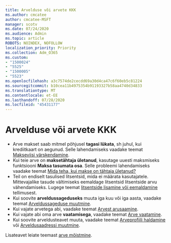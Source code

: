```yaml
---
title: Arvelduse või arvete KKK
ms.author: cmcatee
author: cmcatee-MSFT
manager: scotv
ms.date: 07/24/2020
ms.audience: Admin
ms.topic: article
ROBOTS: NOINDEX, NOFOLLOW
localization_priority: Priority
ms.collection: Adm_O365
ms.custom:
- "1500024"
- "5525"
- "1500005"
- "5523"
ms.openlocfilehash: a3c7574de2cecdd69a30d4ca47c6f60eb5c81224
ms.sourcegitcommit: b10cea11b4975354b91193327b58aa4740d34833
ms.translationtype: MT
ms.contentlocale: et-EE
ms.lasthandoff: 07/28/2020
ms.locfileid: "45431177"
---
```

# <a name="billing-or-invoice-faq"></a>Arvelduse või arvete KKK

- Arve makset saab mitmel põhjusel **tagasi lükata**, sh juhul, kui krediitkaart on aegunud. Selle lahendamiseks vaadake teemat [Makseviisi värskendamine](https://docs.microsoft.com/microsoft-365/commerce/billing-and-payments/change-payment-method).
- Kui teie arve on **maksetähtaja ületanud**, kasutage uuesti maksmiseks funktsiooni **Maksa tasumata osa**. Selle probleemi lahendamiseks vaadake teemat [Mida teha, kui makse on tähtaja ületanud?](https://docs.microsoft.com/microsoft-365/commerce/billing-and-payments/pay-for-your-subscription#what-if-my-credit-card-was-declined-and-my-payment-is-past-due)
- Teil on endiselt tasulised litsentsid, mida ei määrata kasutajatele. Mittevajalike tasude vältimiseks eemaldage litsentsid litsentside arvu vähendamiseks. Lugege teemat [litsentside lisamine või eemaldamine](https://docs.microsoft.com/alchemyinsights/how-to-add-or-reduce-licenses) tellimusest.
- Kui soovite **arveldussageduseks** muuta iga kuu või iga aasta, vaadake teemat [Arveldussageduse muutmine](https://docs.microsoft.com/microsoft-365/commerce/billing-and-payments/change-payment-frequency).
- Kui vajate arvetega abi, vaadake teemat [Arvest arusaamine](https://docs.microsoft.com/microsoft-365/commerce/billing-and-payments/understand-your-invoice2).
- Kui vajate abi oma arve **vaatamisega**, vaadake teemat [Arve vaatamine](https://docs.microsoft.com/microsoft-365/commerce/billing-and-payments/view-your-bill-or-invoice).
- Kui soovite arveldusteavet muuta, vaadake teemat [Arveprofiili haldamine](https://docs.microsoft.com/microsoft-365/commerce/billing-and-payments/manage-billing-profiles) või [Arveldusaadressi muutmine](https://docs.microsoft.com/microsoft-365/commerce/billing-and-payments/change-your-billing-addresses).

Lisateavet leiate teemast [arve mõistmine](https://docs.microsoft.com/microsoft-365/commerce/billing-and-payments/understand-your-invoice2).
